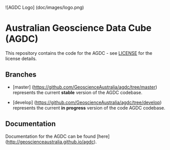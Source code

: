 ![AGDC Logo] (doc/images/logo.png)

# Australian Geoscience Data Cube (AGDC)

This repository contains the code for the AGDC - see [LICENSE](LICENSE) for the license details.

## Branches

* [master] (https://github.com/GeoscienceAustralia/agdc/tree/master) represents the current **stable** version of the AGDC codebase.

* [develop] (https://github.com/GeoscienceAustralia/agdc/tree/develop) represents the current **in progress** version of the code AGDC codebase.

## Documentation

Documentation for the AGDC can be found [here] (http://geoscienceaustralia.github.io/agdc).




